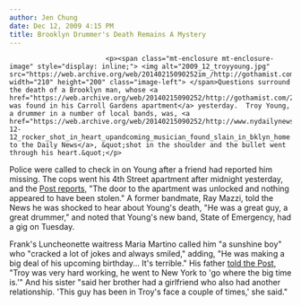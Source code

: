 ```yaml
---
author: Jen Chung
date: Dec 12, 2009 4:15 PM
title: Brooklyn Drummer's Death Remains A Mystery
---
```



                            
                            
                            
                            <p><span class="mt-enclosure mt-enclosure-image" style="display: inline;"> <img alt="2009_12_troyyoung.jpg" src="https://web.archive.org/web/20140215090252im_/http://gothamist.com/attachments/jen/2009_12_troyyoung.jpg" width="210" height="200" class="image-left"> </span>Questions surround the death of a Brooklyn man, whose <a href="https://web.archive.org/web/20140215090252/http://gothamist.com/2009/12/11/drummer_discovered_dead_in_apartmen.php">body was found in his Carroll Gardens apartment</a> yesterday.  Troy Young, a drummer in a number of local bands, was, <a href="https://web.archive.org/web/20140215090252/http://www.nydailynews.com/news/ny_crime/2009/12/12/2009-12-12_rocker_shot_in_heart_upandcoming_musician_found_slain_in_bklyn_home.html">according to the Daily News</a>, &quot;shot in the shoulder and the bullet went through his heart.&quot;</p>

<p>Police were called to check in on Young after a friend had reported him missing.  The cops went his 4th Street apartment after midnight yesterday, and the <a href="https://web.archive.org/web/20140215090252/http://www.nypost.com/p/news/local/brooklyn/up_and_coming_drummer_found_slain_VF6XBqXvfTV0F8vl89u69K">Post reports,</a> &quot;The door to the apartment was unlocked and nothing appeared to have been stolen.&quot;  A former bandmate, Ray Mazzi, told the News he was shocked to hear about Young&apos;s death, &quot;He was a great guy, a great drummer,&quot; and noted that Young&apos;s new band, State of Emergency, had a gig on Tuesday.</p>

<p>Frank&apos;s Luncheonette waitress Maria Martino called him &quot;a sunshine boy&quot; who &quot;cracked a lot of jokes and always smiled,&quot; adding, &quot;He was making a big deal of his upcoming birthday... It&apos;s terrible.&quot;  His father <a href="https://web.archive.org/web/20140215090252/http://www.nypost.com/p/news/local/brooklyn/up_and_coming_drummer_found_slain_VF6XBqXvfTV0F8vl89u69K">told the Post</a>, &quot;Troy was very hard working, he went to New York to &apos;go where the big time is.&apos;&quot; And his sister &quot;said her brother had a girlfriend who also had another relationship. &apos;This guy has been in Troy&apos;s face a couple of times,&apos; she said.&quot;</p>
                            
                            
                            